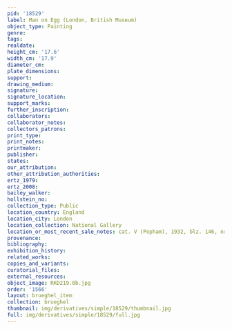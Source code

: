 ```yaml
---
pid: '18529'
label: Man on Egg (London, British Museum)
object_type: Painting
genre: 
tags: 
realdate: 
height_cm: '17.6'
width_cm: '17.9'
diameter_cm: 
plate_dimensions: 
support: 
drawing_medium: 
signature: 
signature_location: 
support_marks: 
further_inscription: 
collaborators: 
collaborator_notes: 
collectors_patrons: 
print_type: 
print_notes: 
printmaker: 
publisher: 
states: 
our_attribution: 
other_attribution_authorities: 
ertz_1979: 
ertz_2008: 
bailey_walker: 
hollstein_no: 
collection_type: Public
location_country: England
location_city: London
location_collection: National Gallery
location_or_most_recent_sale_notes: cat. V (Popham), 1932, blz. 146, nr. 9
provenance: 
bibliography: 
exhibition_history: 
related_works: 
copies_and_variants: 
curatorial_files: 
external_resources: 
object_image: RKD219.0b.jpg
order: '1566'
layout: brueghel_item
collection: brueghel
thumbnail: img/derivatives/simple/18529/thumbnail.jpg
full: img/derivatives/simple/18529/full.jpg
---
```

